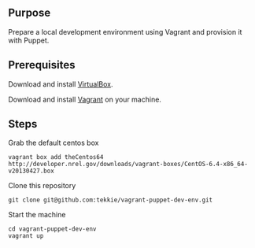 Purpose
-------

Prepare a local development environment using Vagrant and provision it with Puppet.

Prerequisites
-------------

Download and install [VirtualBox](https://www.virtualbox.org/wiki/Downloads).

Download and install [Vagrant](http://downloads.vagrantup.com/) on your machine.

Steps
-----

Grab the default centos box

    vagrant box add theCentos64 http://developer.nrel.gov/downloads/vagrant-boxes/CentOS-6.4-x86_64-v20130427.box

Clone this repository

    git clone git@github.com:tekkie/vagrant-puppet-dev-env.git

Start the machine

    cd vagrant-puppet-dev-env
    vagrant up
